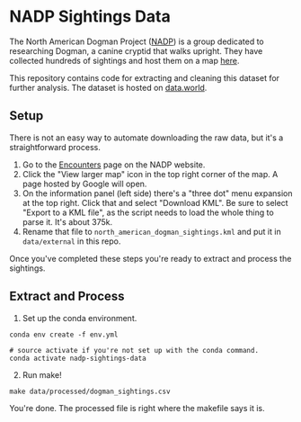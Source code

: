 # NADP Sightings Data

The North American Dogman Project ([NADP](https://www.northamericandogmanproject.com/)) is a group dedicated to researching Dogman, a canine cryptid that walks upright.
They have collected hundreds of sightings and host them on a map [here](https://www.northamericandogmanproject.com/encounters-.html).

This repository contains code for extracting and cleaning this dataset for further analysis.
The dataset is hosted on [data.world](https://data.world/timothyrenner/dogman-sightings).

## Setup

There is not an easy way to automate downloading the raw data, but it's a straightforward process.

1. Go to the [Encounters](https://www.northamericandogmanproject.com/encounters-.html) page on the NADP website.
2. Click the "View larger map" icon in the top right corner of the map. A page hosted by Google will open.
3. On the information panel (left side) there's a "three dot" menu expansion at the top right. Click that and select "Download KML". Be sure to select "Export to a KML file", as the script needs to load the whole thing to parse it. It's about 375k.
4. Rename that file to `north_american_dogman_sightings.kml` and put it in `data/external` in this repo.

Once you've completed these steps you're ready to extract and process the sightings.

## Extract and Process

1. Set up the conda environment.

```
conda env create -f env.yml

# source activate if you're not set up with the conda command.
conda activate nadp-sightings-data
```

2. Run make!

```
make data/processed/dogman_sightings.csv
```

You're done.
The processed file is right where the makefile says it is.